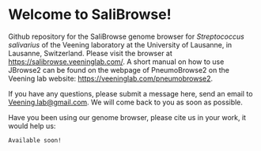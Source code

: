 # Welcome to SaliBrowse!

Github repository for the SaliBrowse genome browser for _Streptococcus salivarius_ of the Veening laboratory at the University of Lausanne, in Lausanne, Switzerland.
Please visit the browser at https://salibrowse.veeninglab.com/.
A short manual on how to use JBrowse2 can be found on the webpage of PneumoBrowse2 on the Veening lab website: https://veeninglab.com/pneumobrowse2.

If you have any questions, please submit a message here, send an email to Veening.lab@gmail.com.
We will come back to you as soon as possible.

Have you been using our genome browser, please cite us in your work, it would help us:
```
Available soon!
```
